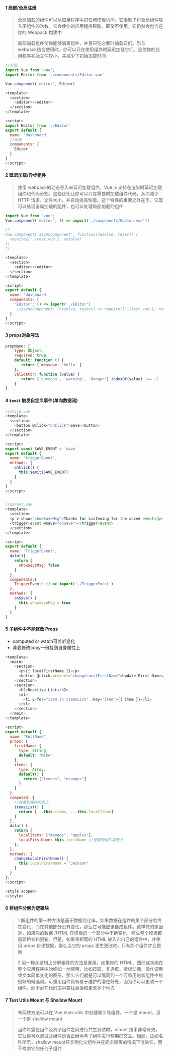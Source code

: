 #### 1 局部/全局注册

> 全局加载的组件可以从应用程序中的任何模板访问。它限制了将全局组件导入子组件的次数。它会使你的应用程序膨胀，即使不使用，它仍然会包含在你的 Webpack 构建中
>
> 局部加载组件使你能够隔离组件，并且只在必要时加载它们。当与webpack结合使用时，你可以只在使用组件时延迟加载它们。这使你的应用程序初始文件较小，并减少了初始加载时间

```javascript
//全局
import Vue from 'vue';
import Editor from './components/Editor.vue'

Vue.component('editor', Editor)
```

```javascript
<template>
  <section>
    <editor></editor>
  </section>
</template>

<script>
import Editor from './Editor'
export default {
  name: 'dashboard',
  //局部
  components: {
    Editor
  }
}
</script>
```

#### 2 延迟加载/异步组件

> 使用 webpack的动态导入来延迟加载组件。Vue.js 支持在渲染时延迟加载组件和代码分割。这些优化让你可以只在需要时加载组件代码，从而减少 HTTP 请求、文件大小，并自动提高性能。这个特性的重要之处在于，它既可以处理全局加载的组件，也可以处理局部加载的组件

```javascript
import Vue from 'vue';
Vue.component('editor', () => import('./components/Editor.vue'))

/*
Vue.component('asyncComponent', function(resolve, reject) {
  require(['./test.vue'], resolve)
})
*/
```

```javascript
<template>
  <section>
    <editor></editor>
  </section>
</template>

<script>
export default {
  name: 'dashboard',
  components: {
    'Editor': () => import('./Editor')
     //asyncComponent: (resolve, reject) => require(['./test.vue'], resolve)
  }
}
</script>
```

#### 3 props对象写法

```javascript
propName: {
    type: Object,
    required: true,
    default: function () {
       return { message: 'hello' }
    }，
    validator: function (value) {
       return ['success', 'warning', 'danger'].indexOf(value) !== -1
    }
}
```

####  4 `$emit` 触发自定义事件(单向数据流)

```javascript
//child.vue
<template>
  <section>
    <button @click="onClick">Save</button>
  </section>
</template>

<script>
export const SAVE_EVENT = 'save'
export default {
  name: 'triggerEvent',
  methods: {
    onClick() {
      this.$emit(SAVE_EVENT)
    }
  }
}
</script>


//parent.vue
<template>
  <section>
  <p v-show="showSaveMsg">Thanks for Listening for the saved event</p>
  <trigger-event @save="onSave"></trigger-event>
  </section>
</template>

<script>
export default {
  name: 'TriggerEvent',
  data(){
    return {
      showSaveMsg: false
    }
  },
  components:{
    TriggerEvent: () => import('./TriggerEvent')
  },
  methods: {
    onSave() {
      this.showSaveMsg = true
    }
  }
}
```

#### 5 子组件中不能修改 Props

- computed or watch可监听变化
- 非要修改copy一份挂到自身属性上

```javascript
<template>
  <main>
    <section>
      <p>{{ localFirstName }}</p>
      <button @click.prevent="changeLocalFirstName">Update First Name</button>
    </section>
    <section>
      <h2>Reactive List</h2>
      <ol>
        <li v-for="item in itemsList" :key="item">{{ item }}</li>
      </ol>
    </section>
  </main>
</template>

<script>
export default {
  name: "FullName",
  props: {
    firstName: {
      type: String,
      default: "Mike"
    },
    items: {
      type: Array,
      default() {
        return ["lemons", "oranges"]
      }
    }
  },
  computed: {
    //挂载到组件实例上
    itemsList() {
      return [...this.items, ...this.localItems]
    }
  },
  data() {
    return {
      localItems: ["mangos", "apples"],
      localFirstName: this.firstName //挂载到组件实例上
    };
  },
  methods: {
    changeLocalFirstName() {
      this.localFirstName = "Jackson"
    }
  }
};
</script>

<style scoped>
</style>
```

#### 6 将组件分解为逻辑块

> 1 解组件的第一种方法是基于数据变化率。如果数据在组件的某个部分始终在变化，而在其他部分没有变化，那么它可能应该自成组件。这样做的原因是，如果你的数据 /HTML 在模板的一个部分中不断变化，那么整个模板都需要检查和更新。但是，如果将相同的 HTML 放入它自己的组件中，并使用 props 传递数据，那么当它的 props 发生更改时，只有那个组件才会更新
>
> 2 另一种从逻辑上分解组件的方法是重用。如果你的 HTML、图形或功能在整个应用程序中始终如一地使用，比如按钮、复选框、徽标动画、操作调用或文本简单变化的图形，那么它们就是可以隔离到一个可重用的新组件中的很好的候选项。可重用组件具有易于维护的潜在好处，因为你可以更改一个组件，而不必在代码库中查找替换和更改多个地方

#### 7 Test Utils Mount 与 Shallow Mount

> 有两种方法可以在 Vue tests utils 中创建和引导组件。一个是 mount，另一个是 shallow mount
>
> 当你希望在组件及其子组件之间进行共生测试时，mount 技术非常有效。它让你可以测试父组件是否正确地与子组件进行预期的交互。相反，正如名称所示，shallow mount只实例化父组件并在完全隔离的情况下渲染它，而不考虑它的任何子组件

